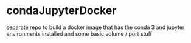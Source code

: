 # condaJupyterDocker

separate repo to build a docker image that has the conda 3 and jupyter environments installed and some basic volume / port stuff